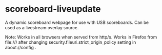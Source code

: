 # scoreboard-liveupdate
A dynamic scoreboard webpage for use with USB scoreboards.  Can be used as a livestream overlay source.

Note: Works in all browsers when served from http/s. Works in Firefox from file:/// after changing
security.fileuri.strict_origin_policy setting in about://config .